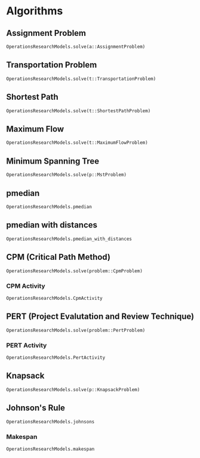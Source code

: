 # Algorithms

## Assignment Problem
```@docs
OperationsResearchModels.solve(a::AssignmentProblem)
```

## Transportation Problem
```@docs
OperationsResearchModels.solve(t::TransportationProblem)
```

## Shortest Path
```@docs
OperationsResearchModels.solve(t::ShortestPathProblem)
```

## Maximum Flow
```@docs
OperationsResearchModels.solve(t::MaximumFlowProblem)
```

## Minimum Spanning Tree
```@docs
OperationsResearchModels.solve(p::MstProblem)
```

## pmedian
```@docs
OperationsResearchModels.pmedian
```

## pmedian with distances
```@docs 
OperationsResearchModels.pmedian_with_distances
```

## CPM (Critical Path Method)
```@docs
OperationsResearchModels.solve(problem::CpmProblem)
```

### CPM Activity
```@docs
OperationsResearchModels.CpmActivity
```


## PERT (Project Evalutation and Review Technique)
```@docs
OperationsResearchModels.solve(problem::PertProblem)
```

### PERT Activity
```@docs
OperationsResearchModels.PertActivity
```

## Knapsack 
```@docs
OperationsResearchModels.solve(p::KnapsackProblem)
```

## Johnson's Rule
```@docs
OperationsResearchModels.johnsons
```

### Makespan
```@docs
OperationsResearchModels.makespan
```
